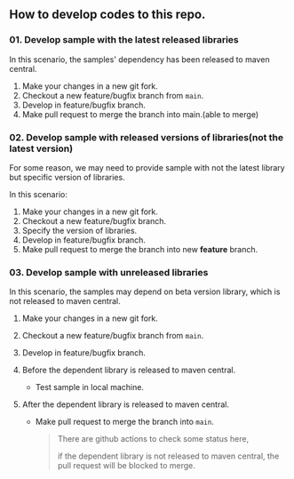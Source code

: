 ## How to develop codes to this repo.


### 01. Develop sample with the latest released libraries

In this scenario,  the samples' dependency has been released to maven central.

1. Make your changes in a new git fork.
1. Checkout a new  feature/bugfix branch from `main`.
2. Develop in feature/bugfix branch.
3. Make pull request to merge the branch into main.(able to merge)


### 02. Develop sample with released versions of libraries(not the latest version)

For some reason, we may need to provide sample with not the latest library but specific version of libraries.

In this scenario:
1. Make your changes in a new git fork.
1. Checkout a new feature/bugfix branch.
2. Specify the version of libraries.
3. Develop in feature/bugfix branch.
3. Make pull request to merge the branch into new **feature** branch.

### 03. Develop sample with unreleased libraries

In this scenario, the samples may depend on beta version library, which is not released to maven central.

1. Make your changes in a new git fork.
1. Checkout a new  feature/bugfix branch from `main`.

2. Develop in feature/bugfix branch.

3. Before the dependent library is released to maven central.

    - Test sample in local machine.

4. After the dependent library is released to maven central.

    - Make pull request to merge the branch into `main`.

      > There are github actions to check some status here,
      >
      > if the dependent library is not released to maven central, the pull request will be blocked to merge.